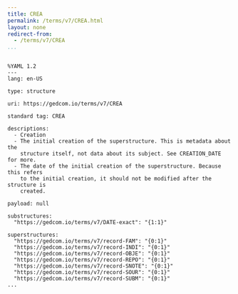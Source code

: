 ```yaml
---
title: CREA
permalink: /terms/v7/CREA.html
layout: none
redirect-from:
  - /terms/v7/CREA
...
```


```

%YAML 1.2
---
lang: en-US

type: structure

uri: https://gedcom.io/terms/v7/CREA

standard tag: CREA

descriptions:
  - Creation
  - The initial creation of the superstructure. This is metadata about the
    structure itself, not data about its subject. See CREATION_DATE for more.
  - The date of the initial creation of the superstructure. Because this refers
    to the initial creation, it should not be modified after the structure is
    created.

payload: null

substructures:
  "https://gedcom.io/terms/v7/DATE-exact": "{1:1}"

superstructures:
  "https://gedcom.io/terms/v7/record-FAM": "{0:1}"
  "https://gedcom.io/terms/v7/record-INDI": "{0:1}"
  "https://gedcom.io/terms/v7/record-OBJE": "{0:1}"
  "https://gedcom.io/terms/v7/record-REPO": "{0:1}"
  "https://gedcom.io/terms/v7/record-SNOTE": "{0:1}"
  "https://gedcom.io/terms/v7/record-SOUR": "{0:1}"
  "https://gedcom.io/terms/v7/record-SUBM": "{0:1}"
...

```
